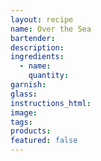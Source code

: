 ```yaml
---
layout: recipe
name: Over the Sea
bartender:
description:
ingredients:
  - name:
    quantity:
garnish:
glass:
instructions_html:
image:
tags:
products:
featured: false
---
```

